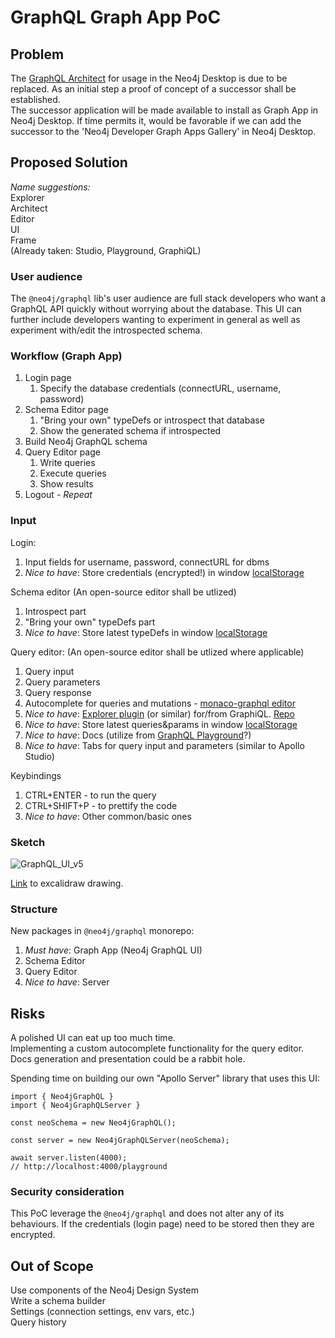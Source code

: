 # GraphQL Graph App PoC

## Problem

The [GraphQL Architect](https://grandstack.io/docs/graphql-architect-overview/#:~:text=GraphQL%20Architect%20is%20a%20graph,Neo4j%20Desktop%20Graph%20Apps%20Gallery) for usage in the Neo4j Desktop is due to be replaced. As an initial step a proof of concept of a successor shall be established.  
The successor application will be made available to install as Graph App in Neo4j Desktop. If time permits it, would be favorable if we can add the successor to the 'Neo4j Developer Graph Apps Gallery' in Neo4j Desktop.

## Proposed Solution

_Name suggestions:_  
Explorer  
Architect  
Editor  
UI  
Frame  
(Already taken: Studio, Playground, GraphiQL)

### User audience

The `@neo4j/graphql` lib's user audience are full stack developers who want a GraphQL API quickly without worrying about the database. This UI can further include developers wanting to experiment in general as well as experiment with/edit the introspected schema.

### Workflow (Graph App)

1. Login page
    1. Specify the database credentials (connectURL, username, password)
2. Schema Editor page
    1. "Bring your own" typeDefs or introspect that database
    2. Show the generated schema if introspected
3. Build Neo4j GraphQL schema
4. Query Editor page
    1. Write queries
    2. Execute queries
    3. Show results
5. Logout - _Repeat_

### Input

Login:

1. Input fields for username, password, connectURL for dbms
2. _Nice to have_: Store credentials (encrypted!) in window [localStorage](https://developer.mozilla.org/en-US/docs/Web/API/Window/localStorage)

Schema editor
(An open-source editor shall be utlized)

1. Introspect part
2. "Bring your own" typeDefs part
3. _Nice to have_: Store latest typeDefs in window [localStorage](https://developer.mozilla.org/en-US/docs/Web/API/Window/localStorage)

Query editor:
(An open-source editor shall be utlized where applicable)

1. Query input
2. Query parameters
3. Query response
4. Autocomplete for queries and mutations - [monaco-graphql editor](https://github.com/graphql/graphiql/tree/main/packages/monaco-graphql)
5. _Nice to have_: [Explorer plugin](https://user-images.githubusercontent.com/476818/51567716-c00dfa00-1e4c-11e9-88f7-6d78b244d534.gif) (or similar) for/from GraphiQL. [Repo](https://github.com/OneGraph/graphiql-explorer)
6. _Nice to have_: Store latest queries&params in window [localStorage](https://developer.mozilla.org/en-US/docs/Web/API/Window/localStorage)
7. _Nice to have_: Docs (utilize from [GraphQL Playground](https://github.com/graphql/graphql-playground)?)
8. _Nice to have_: Tabs for query input and parameters (similar to Apollo Studio)

Keybindings

1. CTRL+ENTER - to run the query
2. CTRL+SHIFT+P - to prettify the code
3. _Nice to have_: Other common/basic ones


### Sketch

![GraphQL_UI_v5](https://user-images.githubusercontent.com/8817964/155744938-2ec1b531-3b83-44e1-9fd0-371022150274.png)

[Link](https://excalidraw.com/#json=b4U6WUvi6icFdMQaXoDjo,EjqhTATzUC7GqqiAgFPSjw) to excalidraw drawing.


### Structure

New packages in `@neo4j/graphql` monorepo:

1. _Must have_: Graph App (Neo4j GraphQL UI)
2. Schema Editor
3. Query Editor
4. _Nice to have_: Server

## Risks

A polished UI can eat up too much time.  
Implementing a custom autocomplete functionality for the query editor.  
Docs generation and presentation could be a rabbit hole.

Spending time on building our own "Apollo Server" library that uses this UI:

```tsx
import { Neo4jGraphQL }
import { Neo4jGraphQLServer }

const neoSchema = new Neo4jGraphQL();

const server = new Neo4jGraphQLServer(neoSchema);

await server.listen(4000);
// http://localhost:4000/playground
```

### Security consideration

This PoC leverage the `@neo4j/graphql` and does not alter any of its behaviours. If the credentials (login page) need to be stored then they are encrypted.

## Out of Scope

Use components of the Neo4j Design System  
Write a schema builder  
Settings (connection settings, env vars, etc.)  
Query history
